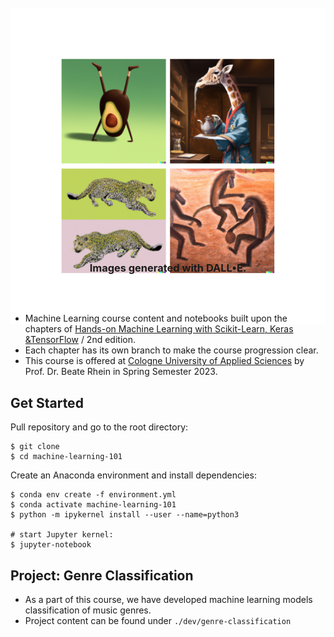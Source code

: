 # Machine Learning 101

<div align="center" style="text-align: center; max-width: 640px; margin: 0 auto; margin-top: -83px; margin-bottom: 40px;">
  <img src="./assets/MLWR-Cover.png" alt="Machine Learning 101">
  <h3 style="text-align:center;margin-top:-103px;">Images generated with DALL•E.</h3>
</div>
<div style="padding-top: .6em;">

- Machine Learning course content and notebooks built upon the chapters of [Hands-on Machine Learning with Scikit-Learn, Keras &TensorFlow](https://www.oreilly.com/library/view/hands-on-machine-learning/9781492032632/) / 2nd edition.
- Each chapter has its own branch to make the course progression clear.
- This course is offered at [Cologne University of Applied Sciences](https://www.th-koeln.de/studium/technische-informatik-master_1197.php) by Prof. Dr. Beate Rhein in Spring Semester 2023.

## Get Started
Pull repository and go to the root directory:
```shell
$ git clone
$ cd machine-learning-101
```

Create an Anaconda environment and install dependencies:
```shell
$ conda env create -f environment.yml
$ conda activate machine-learning-101
$ python -m ipykernel install --user --name=python3

# start Jupyter kernel:
$ jupyter-notebook
```

## Project: Genre Classification
- As a part of this course, we have developed machine learning models classification of music genres.
- Project content can be found under `./dev/genre-classification`